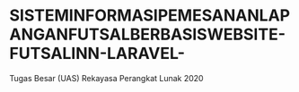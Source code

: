 # SISTEMINFORMASIPEMESANANLAPANGANFUTSALBERBASISWEBSITE-FUTSALINN-LARAVEL-
Tugas Besar (UAS) Rekayasa Perangkat Lunak 2020
